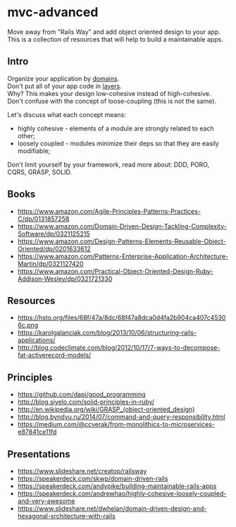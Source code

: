 # mvc-advanced

Move away from "Rails Way" and add object oriented design to your app.<br/>
This is a collection of resources that will help to build a maintainable apps.

## Intro
Organize your application by [domains](http://bit.ly/2HEznMn).<br/>
Don't put all of your app code in [layers](http://bit.ly/2Hw5ArC).<br/>
Why? This makes your design low-cohesive instead of high-cohesive.<br/>
Don't confuse with the concept of loose-coupling (this is not the same).<br/>

Let's discuss what each concept means:
- highly cohesive - elements of a module are strongly related to each other;
- loosely coupled - modules minimize their deps so that they are easily modifiable;

Don't limit yourself by your framework, read more about: DDD, PORO, CQRS, GRASP, SOLID.

## Books
- https://www.amazon.com/Agile-Principles-Patterns-Practices-C/dp/0131857258
- https://www.amazon.com/Domain-Driven-Design-Tackling-Complexity-Software/dp/0321125215
- https://www.amazon.com/Design-Patterns-Elements-Reusable-Object-Oriented/dp/0201633612
- https://www.amazon.com/Patterns-Enterprise-Application-Architecture-Martin/dp/0321127420
- https://www.amazon.com/Practical-Object-Oriented-Design-Ruby-Addison-Wesley/dp/0321721330

## Resources
- https://hsto.org/files/68f/47a/8dc/68f47a8dca0d4fa2b904ca407c45306c.png
- https://karolgalanciak.com/blog/2013/10/06/structuring-rails-applications/
- http://blog.codeclimate.com/blog/2012/10/17/7-ways-to-decompose-fat-activerecord-models/

## Principles
- https://github.com/dapi/good_programming
- http://blog.siyelo.com/solid-principles-in-ruby/
- http://en.wikipedia.org/wiki/GRASP_(object-oriented_design)
- http://blog.byndyu.ru/2014/07/command-and-query-responsibility.html
- https://medium.com/@ccverak/from-monolithics-to-microservices-e87841ce11fd

## Presentations
- https://www.slideshare.net/creatop/railsway
- https://speakerdeck.com/skwp/domain-driven-rails
- https://speakerdeck.com/andypike/building-maintainable-rails-apps
- https://speakerdeck.com/andrewhao/highly-cohesive-loosely-coupled-and-very-awesome
- https://www.slideshare.net/dwhelan/domain-driven-design-and-hexagonal-srchitecture-with-rails
